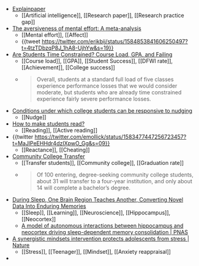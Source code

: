 - [Explainpaper](https://www.explainpaper.com/)
	- [[Artificial intelligence]], [[Research paper]], [[Research practice gap]]
- [The aversiveness of mental effort: A meta-analysis](https://psyarxiv.com/m8zf6/)
	- [[Mental effort]], [[Affect]]
	- {{tweet https://twitter.com/erikbij/status/1584853841606250497?t=4tzTDbzqP8J_1hA8-UjhYw&s=19}}
- [Are Students Time Constrained? Course Load, GPA, and Failing](https://www.edworkingpapers.com/ai22-658)
	- [[Course load]], [[GPA]], [[Student Success]], [[DFWI rate]], [[Achievement]], [[College success]]
	- >Overall, students at a standard full load of five classes experience performance losses that we would consider moderate, but students who are already time constrained experience fairly severe performance losses.
- [Conditions under which college students can be responsive to nudging](https://www.edworkingpapers.com/ai20-242)
	- [[Nudge]]
- [How to make students read?](https://educationalist.substack.com/p/how-to-make-students-read)
	- [[Reading]], [[Active reading]]
- {{twitter https://twitter.com/emollick/status/1583477447256723457?t=MaJlPeEHHdr4dzIXpwO_Gg&s=09}}
	- [[Reactance]], [[Cheating]]
- [Community College Transfer](https://ccrc.tc.columbia.edu/publications/community-college-transfer.html)
	- [[Transfer students]], [[Community college]], [[Graduation rate]]
	- >Of 100 entering, degree-seeking community college students, about 31 will transfer to a four-year institution, and only about 14 will complete a bachelor’s degree.
- [During Sleep, One Brain Region Teaches Another, Converting Novel Data Into Enduring Memories](https://neurosciencenews.com/memory-sleep-hippocampus-neocortex-21719/)
	- [[Sleep]], [[Learning]], [[Neuroscience]], [[Hippocampus]], [[Neocortex]]
	- [A model of autonomous interactions between hippocampus and neocortex driving sleep-dependent memory consolidation | PNAS](https://www.pnas.org/doi/10.1073/pnas.2123432119)
- [A synergistic mindsets intervention protects adolescents from stress | Nature](https://www.nature.com/articles/s41586-022-04907-7)
	- [[Stress]], [[Teenager]], [[Mindset]], [[Anxiety reappraisal]]
-